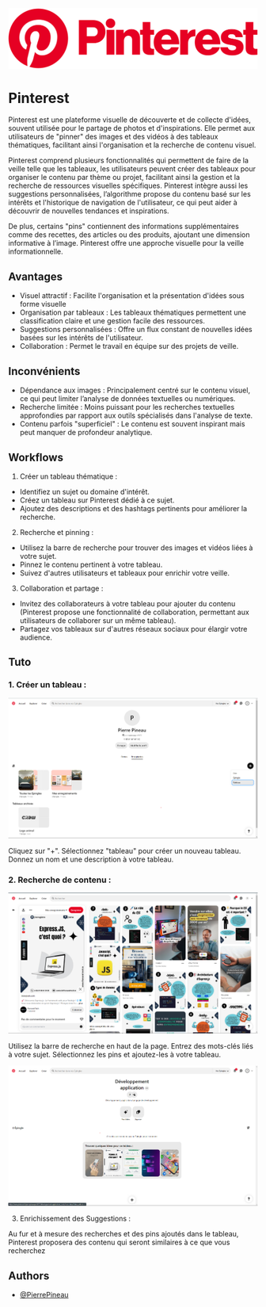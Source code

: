 
![Pinterest](./images/pinterest/1-Logo.svg)

# Pinterest

Pinterest est une plateforme visuelle de découverte et de collecte d'idées, souvent utilisée pour le partage de photos et d'inspirations. Elle permet aux utilisateurs de "pinner" des images et des vidéos à des tableaux thématiques, facilitant ainsi l'organisation et la recherche de contenu visuel. 

Pinterest comprend plusieurs fonctionnalités qui permettent de faire de la veille telle que les tableaux, les utilisateurs peuvent créer des tableaux pour organiser le contenu par thème ou projet, facilitant ainsi la gestion et la recherche de ressources visuelles spécifiques. Pinterest intègre aussi les suggestions personnalisées, l’algorithme propose du contenu basé sur les intérêts et l'historique de navigation de l'utilisateur, ce qui peut aider à découvrir de nouvelles tendances et inspirations. 

De plus, certains "pins" contiennent des informations supplémentaires comme des recettes, des articles ou des produits, ajoutant une dimension informative à l’image. Pinterest offre une approche visuelle pour la veille informationnelle.

## Avantages

- Visuel attractif : Facilite l'organisation et la présentation d'idées sous forme visuelle
- Organisation par tableaux : Les tableaux thématiques permettent une classification claire et une gestion facile des ressources.
- Suggestions personnalisées : Offre un flux constant de nouvelles idées basées sur les intérêts de l'utilisateur.
- Collaboration : Permet le travail en équipe sur des projets de veille.

## Inconvénients

- Dépendance aux images : Principalement centré sur le contenu visuel, ce qui peut limiter l’analyse de données textuelles ou numériques.
- Recherche limitée : Moins puissant pour les recherches textuelles approfondies par rapport aux outils spécialisés dans l'analyse de texte.
- Contenu parfois "superficiel" : Le contenu est souvent inspirant mais peut manquer de profondeur analytique.

## Workflows

1. Créer un tableau thématique :

- Identifiez un sujet ou domaine d'intérêt.
- Créez un tableau sur Pinterest dédié à ce sujet.
- Ajoutez des descriptions et des hashtags pertinents pour améliorer la recherche.
    
2. Recherche et pinning :

- Utilisez la barre de recherche pour trouver des images et vidéos liées à votre sujet.
- Pinnez le contenu pertinent à votre tableau.
- Suivez d'autres utilisateurs et tableaux pour enrichir votre veille.

3. Collaboration et partage :

- Invitez des collaborateurs à votre tableau pour ajouter du contenu (Pinterest propose une fonctionnalité de collaboration, permettant aux utilisateurs de collaborer sur un même tableau).
- Partagez vos tableaux sur d'autres réseaux sociaux pour élargir votre audience.

## Tuto

### 1. Créer un tableau :

![Tableau](./images/pinterest/2-tuto-tableau.png)

Cliquez sur "+".
Sélectionnez "tableau" pour créer un nouveau tableau.
Donnez un nom et une description à votre tableau.

### 2. Recherche de contenu :

![Recherche](./images/pinterest/3-tuto-recherche.png)

Utilisez la barre de recherche en haut de la page.
Entrez des mots-clés liés à votre sujet.
Sélectionnez les pins et ajoutez-les à votre tableau.

![Suggestions](./images/pinterest/4-tuto-idee.png)

3. Enrichissement des Suggestions :

Au fur et à mesure des recherches et des pins ajoutés dans le tableau, Pinterest proposera des contenu qui seront similaires à ce que vous recherchez

## Authors

- [@PierrePineau](https://github.com/PierrePineau)

